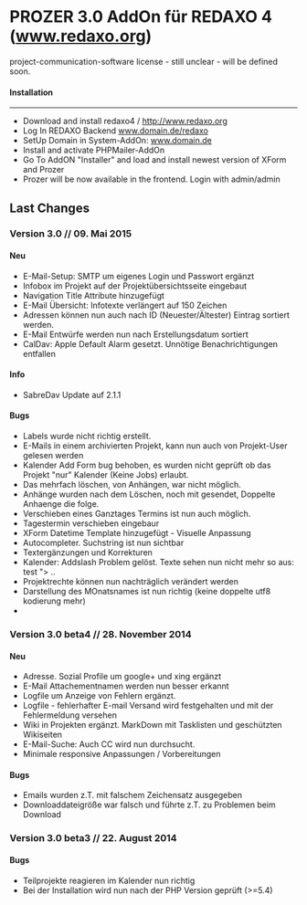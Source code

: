 PROZER 3.0 AddOn für REDAXO 4 (www.redaxo.org)
=============

project-communication-software
license - still unclear - will be defined soon.


#### Installation
-------
* Download and install redaxo4 / http://www.redaxo.org
* Log In REDAXO Backend www.domain.de/redaxo
* SetUp Domain in System-AddOn: www.domain.de
* Install and activate PHPMailer-AddOn
* Go To AddON "Installer" and load and install newest version of XForm and Prozer
* Prozer will be now available in the frontend. Login with admin/admin


Last Changes
-------

### Version 3.0 // 09. Mai 2015

#### Neu

* E-Mail-Setup: SMTP um eigenes Login und Passwort ergänzt
* Infobox im Projekt auf der Projektübersichtsseite eingebaut
* Navigation Title Attribute hinzugefügt
* E-Mail Übersicht: Infotexte verlängert auf 150 Zeichen
* Adressen können nun auch nach ID (Neuester/Ältester) Eintrag sortiert werden.
* E-Mail Entwürfe werden nun nach Erstellungsdatum sortiert
* CalDav: Apple Default Alarm gesetzt. Unnötige Benachrichtigungen entfallen

#### Info

* SabreDav Update auf 2.1.1

#### Bugs

* Labels wurde nicht richtig erstellt.
* E-Mails in einem archivierten Projekt, kann nun auch von Projekt-User gelesen werden
* Kalender Add Form bug behoben, es wurden nicht geprüft ob das Projekt "nur" Kalender (Keine Jobs) erlaubt.
* Das mehrfach löschen, von Anhängen, war nicht möglich.
* Anhänge wurden nach dem Löschen, noch mit gesendet, Doppelte Anhaenge die folge.
* Verschieben eines Ganztages Termins ist nun auch möglich. 
* Tagestermin verschieben eingebaur
* XForm Datetime Template hinzugefügt - Visuelle Anpassung
* Autocompleter. Suchstring ist nun sichtbar
* Textergänzungen und Korrekturen
* Kalender: Addslash Problem gelöst. Texte sehen nun nicht mehr so aus: test \"\> ..
* Projektrechte können nun nachträglich verändert werden
* Darstellung des MOnatsnames ist nun richtig (keine doppelte utf8 kodierung mehr)
*


### Version 3.0 beta4 // 28. November 2014

#### Neu

* Adresse. Sozial Profile um google+ und xing ergänzt
* E-Mail Attachementnamen werden nun besser erkannt
* Logfile um Anzeige von Fehlern ergänzt. 
* Logfile - fehlerhafter E-mail Versand wird festgehalten und mit der Fehlermeldung versehen
* Wiki in Projekten ergänzt. MarkDown mit Tasklisten und geschützten Wikiseiten
* E-Mail-Suche: Auch CC wird nun durchsucht.
* Minimale responsive Anpassungen / Vorbereitungen

#### Bugs

* Emails wurden z.T. mit falschem Zeichensatz ausgegeben
* Downloaddateigröße war falsch und führte z.T. zu Problemen beim Download


### Version 3.0 beta3 // 22. August 2014

#### Bugs

* Teilprojekte reagieren im Kalender nun richtig
* Bei der Installation wird nun nach der PHP Version geprüft (>=5.4)


